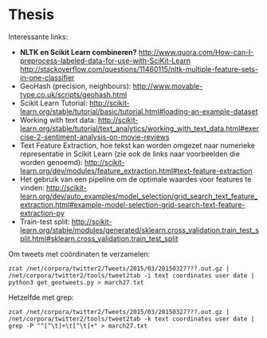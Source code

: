 # Thesis

Interessante links:

- <b>NLTK en Scikit Learn combineren?</b> http://www.quora.com/How-can-I-preprocess-labeled-data-for-use-with-SciKit-Learn
http://stackoverflow.com/questions/11460115/nltk-multiple-feature-sets-in-one-classifier
- GeoHash (precision, neighbours): http://www.movable-type.co.uk/scripts/geohash.html
- Scikit Learn Tutorial: http://scikit-learn.org/stable/tutorial/basic/tutorial.html#loading-an-example-dataset
- Working with text data: http://scikit-learn.org/stable/tutorial/text_analytics/working_with_text_data.html#exercise-2-sentiment-analysis-on-movie-reviews
- Text Feature Extraction, hoe tekst kan worden omgezet naar numerieke representatie in Scikit Learn (zie ook de links naar voorbeelden die worden genoemd): http://scikit-learn.org/dev/modules/feature_extraction.html#text-feature-extraction
- Het gebruik van een pipeline om de optimale waardes voor features te vinden: http://scikit-learn.org/dev/auto_examples/model_selection/grid_search_text_feature_extraction.html#example-model-selection-grid-search-text-feature-extraction-py
- Train-test split: http://scikit-learn.org/stable/modules/generated/sklearn.cross_validation.train_test_split.html#sklearn.cross_validation.train_test_split

Om tweets met coördinaten te verzamelen:

`zcat /net/corpora/twitter2/Tweets/2015/03/20150327???.out.gz | /net/corpora/twitter2/tools/tweet2tab -i text coordinates user date | python3 get_geotweets.py > march27.txt`

Hetzelfde met grep:

`zcat /net/corpora/twitter2/Tweets/2015/03/20150327???.out.gz | /net/corpora/twitter2/tools/tweet2tab -k text coordinates user date | grep -P "^[^\t]+\t[^\t]+" > march27.txt`
